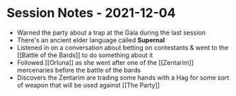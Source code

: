 # Session Notes - 2021-12-04

* Warned the party about a trap at the Gala during the last session
* There's an ancient elder language called **Supernal**
* Listened in on a conversation about betting on contestants & went to the [[Battle of the Bards]] to do something about it
* Followed [[Orluna]] as she went after one of the [[Zentarim]] mercenaries before the battle of the bards
* Discovers the Zentarim are trading some hands with a Hag for some sort of weapon that will be used against [[The Party]]
